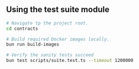 ## Using the test suite module

```sh
# Navigate tp the project root.
cd contracts

# Build required Docker images locally.
bun run build-images

# Verify the sanity tests succeed
bun test scripts/suite.test.ts --timeout 1200000
```
